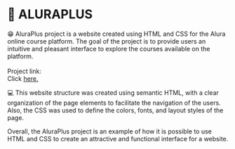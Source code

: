 <h1><strong> 🚀 ALURAPLUS </strong></h1>

😁 AluraPlus project is a website created using HTML and CSS for the Alura online course platform. The goal of the project is to provide
users an intuitive and pleasant interface to explore the courses available on the platform. <br>
<br>Project link:</br>Click <a href="https://heloiselui.github.io/alura-plus/">here.</a>

💻 This website structure was created using semantic HTML, with a clear organization of the page elements to facilitate the navigation of the users. 
Also, the CSS was used to define the colors, fonts, and layout styles of the page.

Overall, the AluraPlus project is an example of how it is possible to use HTML and CSS to create an attractive and functional interface for a website.

  
